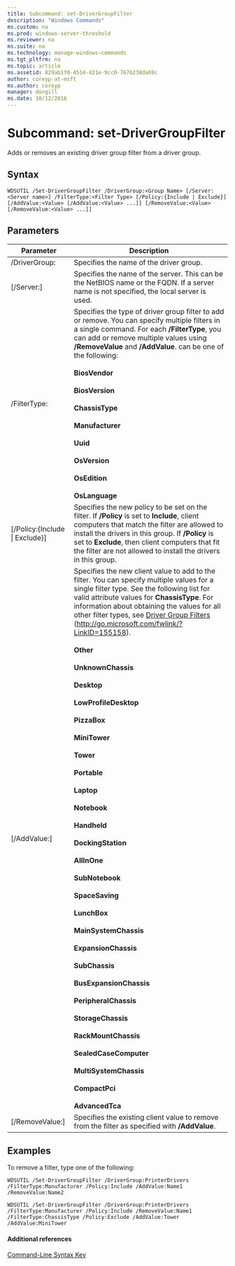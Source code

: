 ```yaml
---
title: Subcommand: set-DriverGroupFilter
description: "Windows Commands"
ms.custom: na
ms.prod: windows-server-threshold
ms.reviewer: na
ms.suite: na
ms.technology: manage-windows-commands
ms.tgt_pltfrm: na
ms.topic: article
ms.assetid: 829ab1f0-4514-421e-9cc0-767b238da69c
author: coreyp-at-msft
ms.author: coreyp
manager: dongill
ms.date: 10/12/2016
---
```

# Subcommand: set-DriverGroupFilter
Adds or removes an existing driver group filter from a driver group.
## Syntax
```
WDSUTIL /Set-DriverGroupFilter /DriverGroup:<Group Name> [/Server:<Server name>] /FilterType:<Filter Type> [/Policy:{Include | Exclude}] [/AddValue:<Value> [/AddValue:<Value> ...]] [/RemoveValue:<Value> [/RemoveValue:<Value> ...]]
```
## Parameters
|Parameter|Description|
|-------------|---------------|
|/DriverGroup:<Group Name>|Specifies the name of the driver group.|
|[/Server:<Server name>]|Specifies the name of the server. This can be the NetBIOS name or the FQDN. If a server name is not specified, the local server is used.|
|/FilterType:<FilterType>|Specifies the type of driver group filter to add or remove. You can specify multiple filters in a single command. For each **/FilterType**, you can add or remove multiple values using **/RemoveValue** and **/AddValue**. <FilterType> can be one of the following:<br /><br />**BiosVendor**<br /><br />**BiosVersion**<br /><br />**ChassisType**<br /><br />**Manufacturer**<br /><br />**Uuid**<br /><br />**OsVersion**<br /><br />**OsEdition**<br /><br />**OsLanguage**|
|[/Policy:{Include &#124; Exclude}]|Specifies the new policy to be set on the filter. If **/Policy** is set to **Include**, client computers that match the filter are allowed to install the drivers in this group. If **/Policy** is set to **Exclude**, then client computers that fit the filter are not allowed to install the drivers in this group.|
|[/AddValue:<Value>]|Specifies the new client value to add to the filter. You can specify multiple values for a single filter type. See the following list for valid attribute values for **ChassisType**. For information about obtaining the values for all other filter types, see [Driver Group Filters](http://go.microsoft.com/fwlink/?LinkID=155158) (http://go.microsoft.com/fwlink/?LinkID=155158).<br /><br />**Other**<br /><br />**UnknownChassis**<br /><br />**Desktop**<br /><br />**LowProfileDesktop**<br /><br />**PizzaBox**<br /><br />**MiniTower**<br /><br />**Tower**<br /><br />**Portable**<br /><br />**Laptop**<br /><br />**Notebook**<br /><br />**Handheld**<br /><br />**DockingStation**<br /><br />**AllInOne**<br /><br />**SubNotebook**<br /><br />**SpaceSaving**<br /><br />**LunchBox**<br /><br />**MainSystemChassis**<br /><br />**ExpansionChassis**<br /><br />**SubChassis**<br /><br />**BusExpansionChassis**<br /><br />**PeripheralChassis**<br /><br />**StorageChassis**<br /><br />**RackMountChassis**<br/><br />**SealedCaseComputer**<br /><br />**MultiSystemChassis**<br /><br />**CompactPci**<br /><br />**AdvancedTca**|
|[/RemoveValue:<Value>]|Specifies the existing client value to remove from the filter as specified with **/AddValue**.|
## <a name="BKMK_examples"></a>Examples
To remove a filter, type one of the following:
```
WDSUTIL /Set-DriverGroupFilter /DriverGroup:PrinterDrivers /FilterType:Manufacturer /Policy:Include /AddValue:Name1 /RemoveValue:Name2
```
```
WDSUTIL /Set-DriverGroupFilter /DriverGroup:PrinterDrivers /FilterType:Manufacturer /Policy:Include /RemoveValue:Name1 /FilterType:ChassisType /Policy:Exclude /AddValue:Tower /AddValue:MiniTower
```
#### Additional references
[Command-Line Syntax Key](Command-Line-Syntax-Key.md)
